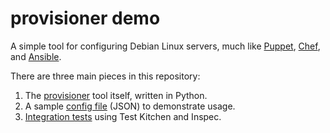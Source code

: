 # provisioner demo

A simple tool for configuring Debian Linux servers, much like [Puppet](https://puppet.com), [Chef](https://www.chef.io), and [Ansible](https://www.ansible.com).

There are three main pieces in this repository:

1. The [provisioner](provisioner/) tool itself, written in Python.
2. A sample [config file](provisioner/dist/server.json) (JSON) to demonstrate usage.
3. [Integration tests](test-kitchen/) using Test Kitchen and Inspec.



